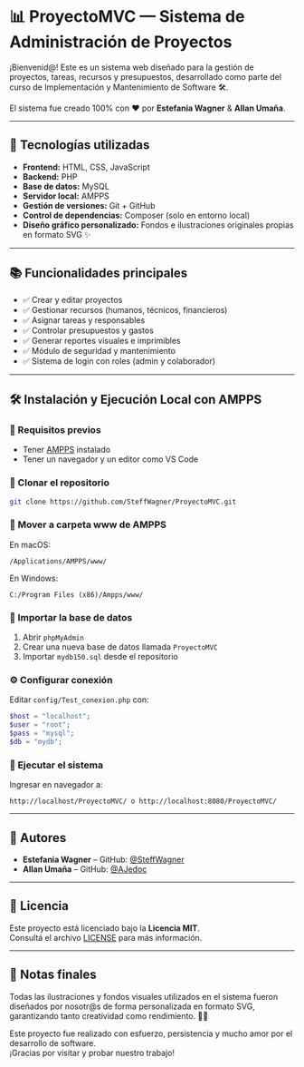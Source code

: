 
# 📊 ProyectoMVC — Sistema de Administración de Proyectos

¡Bienvenid@! Este es un sistema web diseñado para la gestión de proyectos, tareas, recursos y presupuestos, desarrollado como parte del curso de Implementación y Mantenimiento de Software 🛠️.

El sistema fue creado 100% con ❤️ por **Estefania Wagner** & **Allan Umaña**.

---

## 🚀 Tecnologías utilizadas

- **Frontend:** HTML, CSS, JavaScript
- **Backend:** PHP
- **Base de datos:** MySQL
- **Servidor local:** AMPPS
- **Gestión de versiones:** Git + GitHub
- **Control de dependencias:** Composer (solo en entorno local)
- **Diseño gráfico personalizado:** Fondos e ilustraciones originales propias en formato SVG ✨

---

## 📚 Funcionalidades principales

- ✅ Crear y editar proyectos
- ✅ Gestionar recursos (humanos, técnicos, financieros)
- ✅ Asignar tareas y responsables
- ✅ Controlar presupuestos y gastos
- ✅ Generar reportes visuales e imprimibles
- ✅ Módulo de seguridad y mantenimiento
- ✅ Sistema de login con roles (admin y colaborador)

---

## 🛠️ Instalación y Ejecución Local con AMPPS

### 🔽 Requisitos previos
- Tener [AMPPS](https://www.ampps.com/) instalado
- Tener un navegador y un editor como VS Code

### 📁 Clonar el repositorio
```bash
git clone https://github.com/SteffWagner/ProyectoMVC.git
```

### 📂 Mover a carpeta www de AMPPS
En macOS:
```
/Applications/AMPPS/www/
```
En Windows:
```
C:/Program Files (x86)/Ampps/www/
```

### 🧱 Importar la base de datos
1. Abrir `phpMyAdmin`
2. Crear una nueva base de datos llamada `ProyectoMVC`
3. Importar `mydb150.sql` desde el repositorio

### ⚙️ Configurar conexión
Editar `config/Test_conexion.php` con:
```php
$host = "localhost";
$user = "root";
$pass = "mysql";
$db = "mydb";
```

### 🚀 Ejecutar el sistema
Ingresar en navegador a:
```
http://localhost/ProyectoMVC/ o http://localhost:8080/ProyectoMVC/
```

---

## 👥 Autores

- **Estefania Wagner** – GitHub: [@SteffWagner](https://github.com/SteffWagner)
- **Allan Umaña** – GitHub: [@AJedoc](https://github.com/AJedoc)

---

## 📄 Licencia

Este proyecto está licenciado bajo la **Licencia MIT**.  
Consultá el archivo [LICENSE](LICENSE) para más información.

---

## 📌 Notas finales

Todas las ilustraciones y fondos visuales utilizados en el sistema fueron diseñados por nosotr@s de forma personalizada en formato SVG, garantizando tanto creatividad como rendimiento. 💪🌟

Este proyecto fue realizado con esfuerzo, persistencia y mucho amor por el desarrollo de software.  
¡Gracias por visitar y probar nuestro trabajo! 
